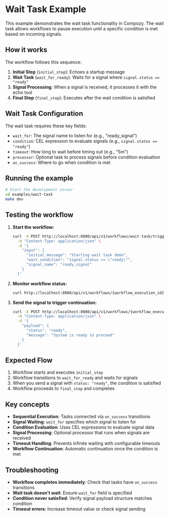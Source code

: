 # Wait Task Example

This example demonstrates the wait task functionality in Compozy. The wait task allows workflows to pause execution until a specific condition is met based on incoming signals.

## How it works

The workflow follows this sequence:

1. **Initial Step** (`initial_step`): Echoes a startup message
2. **Wait Task** (`wait_for_ready`): Waits for a signal where `signal.status == "ready"`
3. **Signal Processing**: When a signal is received, it processes it with the echo tool
4. **Final Step** (`final_step`): Executes after the wait condition is satisfied

## Wait Task Configuration

The wait task requires these key fields:

- `wait_for`: The signal name to listen for (e.g., "ready_signal")
- `condition`: CEL expression to evaluate signals (e.g., `signal.status == "ready"`)
- `timeout`: How long to wait before timing out (e.g., "5m")
- `processor`: Optional task to process signals before condition evaluation
- `on_success`: Where to go when condition is met

## Running the example

```bash
# Start the development server
cd examples/wait-task
make dev
```

## Testing the workflow

1. **Start the workflow:**

   ```bash
   curl -X POST http://localhost:8080/api/v1/workflows/wait-task/trigger \
     -H "Content-Type: application/json" \
     -d '{
       "input": {
         "initial_message": "Starting wait task demo",
         "wait_condition": "signal.status == \"ready\"",
         "signal_name": "ready_signal"
       }
     }'
   ```

2. **Monitor workflow status:**

   ```bash
   curl http://localhost:8080/api/v1/workflows/{workflow_execution_id}/status
   ```

3. **Send the signal to trigger continuation:**
   ```bash
   curl -X POST http://localhost:8080/api/v1/workflows/{workflow_execution_id}/signals/ready_signal \
     -H "Content-Type: application/json" \
     -d '{
       "payload": {
         "status": "ready",
         "message": "System is ready to proceed"
       }
     }'
   ```

## Expected Flow

1. Workflow starts and executes `initial_step`
2. Workflow transitions to `wait_for_ready` and waits for signals
3. When you send a signal with `status: "ready"`, the condition is satisfied
4. Workflow proceeds to `final_step` and completes

## Key concepts

- **Sequential Execution**: Tasks connected via `on_success` transitions
- **Signal Waiting**: `wait_for` specifies which signal to listen for
- **Condition Evaluation**: Uses CEL expressions to evaluate signal data
- **Signal Processing**: Optional processor that runs when signals are received
- **Timeout Handling**: Prevents infinite waiting with configurable timeouts
- **Workflow Continuation**: Automatic continuation once the condition is met

## Troubleshooting

- **Workflow completes immediately**: Check that tasks have `on_success` transitions
- **Wait task doesn't wait**: Ensure `wait_for` field is specified
- **Condition never satisfied**: Verify signal payload structure matches condition
- **Timeout errors**: Increase timeout value or check signal sending
